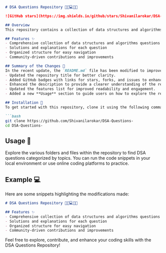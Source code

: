 ```markdown
# DSA Questions Repository 👩‍💻💻👨‍💻

![GitHub stars](https://img.shields.io/github/stars/Shivanilarokar/DSA-Questions-?style=social) ![GitHub forks](https://img.shields.io/github/forks/Shivanilarokar/DSA-Questions-?style=social) ![GitHub issues](https://img.shields.io/github/issues/Shivanilarokar/DSA-Questions-)

## Overview
This repository contains a collection of data structures and algorithms (DSA) questions designed to help you enhance your coding skills. Whether you are preparing for interviews or simply want to improve your problem-solving abilities, this repository serves as a valuable resource.

## Features ✨
- Comprehensive collection of data structures and algorithms questions
- Solutions and explanations for each question
- Organized structure for easy navigation
- Community-driven contributions and improvements

## Summary of the Changes 🔄
In the recent update, the `README.md` file has been modified to improve clarity and enhance user engagement:
- Updated the repository title for better clarity.
- Added GitHub badges with links for stars, forks, and issues to enhance visibility.
- Enhanced the description to provide a clearer understanding of the repository's purpose.
- Updated the features list for improved readability and engagement.
- Added a new **Usage** section to guide users on how to explore the repository effectively.

## Installation 🚀
To get started with this repository, clone it using the following command:

```bash
git clone https://github.com/Shivanilarokar/DSA-Questions-
cd DSA-Questions-
```

## Usage 📖
Explore the various folders and files within the repository to find DSA questions categorized by topics. You can run the code snippets in your local environment or use online coding platforms to practice.

## Example 💻
Here are some snippets highlighting the modifications made:

```markdown
# DSA Questions Repository 👩‍💻💻👨‍💻

## Features ✨
- Comprehensive collection of data structures and algorithms questions
- Solutions and explanations for each question
- Organized structure for easy navigation
- Community-driven contributions and improvements
```

Feel free to explore, contribute, and enhance your coding skills with the DSA Questions Repository!
```